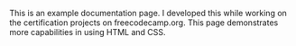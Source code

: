 This is an example documentation page. I developed this while working on the certification projects on freecodecamp.org. This page demonstrates more capabilities in using HTML and CSS.
